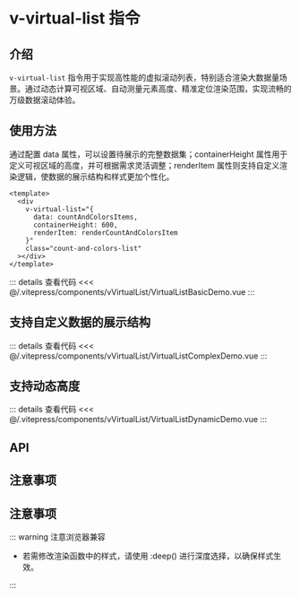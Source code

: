 # v-virtual-list 指令

## 介绍

`v-virtual-list` 指令用于实现高性能的虚拟滚动列表，特别适合渲染大数据量场景。通过动态计算可视区域、自动测量元素高度、精准定位渲染范围，实现流畅的万级数据滚动体验。

## 使用方法

通过配置 data 属性，可以设置待展示的完整数据集；containerHeight 属性用于定义可视区域的高度，并可根据需求灵活调整；renderItem 属性则支持自定义渲染逻辑，使数据的展示结构和样式更加个性化。

```vue
<template>
  <div
    v-virtual-list="{
      data: countAndColorsItems,
      containerHeight: 600,
      renderItem: renderCountAndColorsItem
    }"
    class="count-and-colors-list"
  ></div>
</template>
```

<VirtualListBasicDemo />

::: details 查看代码
<<< @/.vitepress/components/vVirtualList/VirtualListBasicDemo.vue
:::

## 支持自定义数据的展示结构

<VirtualListComplexDemo />

::: details 查看代码
<<< @/.vitepress/components/vVirtualList/VirtualListComplexDemo.vue
:::

## 支持动态高度

<VirtualListDynamicDemo />

::: details 查看代码
<<< @/.vitepress/components/vVirtualList/VirtualListDynamicDemo.vue
:::

## API

<ApiTable :data="apiTableDate" />

<script setup>
  import VirtualListBasicDemo from '../.vitepress/components/vVirtualList/VirtualListBasicDemo.vue'
  import VirtualListComplexDemo from '../.vitepress/components/vVirtualList/VirtualListComplexDemo.vue'
  import VirtualListDynamicDemo from '../.vitepress/components/vVirtualList/VirtualListDynamicDemo.vue'
  import ApiTable from '../.vitepress/components/ApiTable.vue';

  const apiTableDate = [
  {
    name: 'data',
    type: 'T[]',
    default: '() => []',
    description: '需要渲染的完整数据集',
    required: true,

  },
  {
    name: 'containerHeight',
    type: 'number',
    default: '300',
    description: '虚拟列表容器的可视区域高度（单位：px）',
    required: true,
  },
  {
    name: 'renderItem',
    type: '(item: any, index: number) => VNode',
    default: '-',
    description: '自定义渲染每一项的函数，返回 VNode',
    required: true,
  },
];
</script>

## 注意事项

## 注意事项

::: warning 注意浏览器兼容

- 若需修改渲染函数中的样式，请使用 :deep() 进行深度选择，以确保样式生效。

:::
